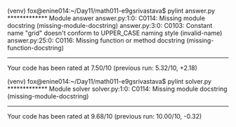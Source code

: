 (venv) fox@enine014:~/Day11/math011-e9gsrivastava$ pylint answer.py 
************* Module answer
answer.py:1:0: C0114: Missing module docstring (missing-module-docstring)
answer.py:3:0: C0103: Constant name "grid" doesn't conform to UPPER_CASE naming style (invalid-name)
answer.py:25:0: C0116: Missing function or method docstring (missing-function-docstring)

------------------------------------------------------------------
Your code has been rated at 7.50/10 (previous run: 5.32/10, +2.18)


(venv) fox@enine014:~/Day11/math011-e9gsrivastava$ pylint solver.py 
************* Module solver
solver.py:1:0: C0114: Missing module docstring (missing-module-docstring)

-------------------------------------------------------------------
Your code has been rated at 9.68/10 (previous run: 10.00/10, -0.32)
